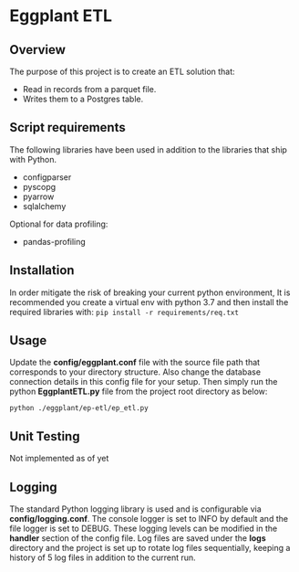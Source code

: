 # Eggplant ETL

## Overview
The purpose of this project is to create an ETL solution that:
- Read in records from a parquet file.
- Writes them to a Postgres table.

## Script requirements
The following libraries have been used in addition to the libraries that ship with Python.

- configparser
- pyscopg
- pyarrow
- sqlalchemy

Optional for data profiling:
- pandas-profiling

## Installation
In order mitigate the risk of breaking your current python environment, It is recommended you create a virtual env with
 python 3.7 and then install the required libraries with:
```pip install -r requirements/req.txt```

## Usage
Update the **config/eggplant.conf** file with the source file path that corresponds to your directory structure.
Also change the database connection details in this config file for your setup. Then simply run the python 
**EggplantETL.py** file from the project root directory as below:


```python ./eggplant/ep-etl/ep_etl.py```

## Unit Testing
Not implemented as of yet

## Logging
The standard Python logging library is used and is configurable via **config/logging.conf**. The console logger is set 
to INFO by default and the file logger is set to DEBUG. These logging levels can be modified in the **handler** section 
of the config file. Log files are saved under the **logs** directory and the project is set up to rotate log files 
sequentially, keeping a history of 5 log files in addition to the current run.
